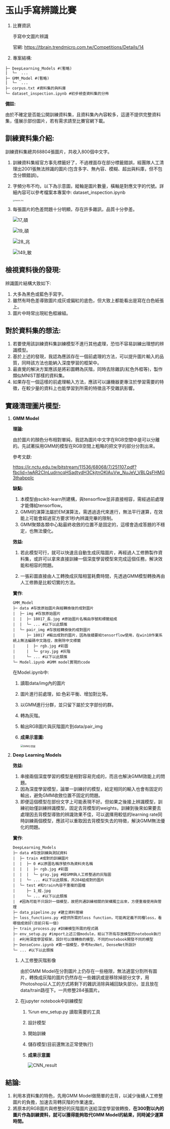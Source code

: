 # 玉山手寫辨識比賽

1. 比賽資訊

   手寫中文圖片辨識

   官網: https://tbrain.trendmicro.com.tw/Competitions/Details/14

2. 專案結構:

```
├─ DeepLearning_Models #(暫略)
|  └─  ...
├─ GMM_Model #(暫略)
|  └─  ...
├─ corpus.txt #資料集的與料庫
└─ dataset_inspection.ipynb #初步檢查資料集的分佈
```

**備註:**

由於不確定是否能公開訓練資料集，且資料集內內容較多，這邊不提供完整資料集，僅展示部份圖片，若有需求請至比賽官網下載。

## 訓練資料集介紹:
訓練資料集總共68804張圖片，共收入800個中文字。

1. 訓練資料集經官方事先標籤好了，不過裡面存在部分標籤錯誤，經團隊人工清理出2001張無法辨識的圖片(包含多字、無內容、模糊、超出與料庫，但不包含分類錯誤)。

2. 字頻分布不均，以下為示意圖，縱軸是圖片數量，橫軸是對應文字的代號。詳細內容可以參考檔案本專案中: dataset_inspection.ipynb

   <img src="https://github.com/you-ming-hu/Handwriting_Charactor_Image_Remove_Background/blob/master/readme_image/character_freq.png" alt="character_freq" style="zoom:30%;" />

3. 每張圖片的色差問題十分明顯，存在許多雜訊，品質十分參差。

   ![17_碩](https://github.com/you-ming-hu/Handwriting_Charactor_Image_Remove_Background/blob/master/readme_image/17_%E7%A2%A9.jpg)

   ![19_碩](https://github.com/you-ming-hu/Handwriting_Charactor_Image_Remove_Background/blob/master/readme_image/19_%E7%A2%A9.jpg)

   ![28_兆](https://github.com/you-ming-hu/Handwriting_Charactor_Image_Remove_Background/blob/master/readme_image/28_%E5%85%86.jpg)

   ![149_敏](https://github.com/you-ming-hu/Handwriting_Charactor_Image_Remove_Background/blob/master/readme_image/149_%E6%95%8F.jpg)

## 檢視資料後的發現:
辨識圖片結構大致如下:

1. 大多為黑色或藍色手寫字。
2. 雖然有時色差導致圖片成灰或偏紅的底色，但大致上都能看出是寫在白色紙張上。
3. 圖片中時常出現紅色框線組。

## 對於資料集的想法:
1. 若要使用該訓練資料集訓練模型不進行其他處理，恐怕不容易訓練出理想的辨識模型。
2. 基於上述的發現，我認為應該存在一個前處理的方法，可以提升圖片輸入的品質，同時該方法也能納入深度學習的框架中。
3. 最直覺的解決方案應該是將彩圖轉為灰階，同時去除雜訊(紅色外框等)，製作類似MNIST那樣的資料集。
4. 如果存在一個這樣的前處理輸入方法，應該可以讓機器更專注於學習需要的特徵，在較少量的資料上也能學習到所需的特徵且不受雜訊影響。

## 實踐清理圖片模型:

1. **GMM Model**

   **理論:**

   由於圖片的顏色分布相對單純，我認為圖片中文字在RGB空間中是可以分離的。先試著採用GMM的模型在RGB空間上粗略的把文字的部分分割出來。
   
   參考文獻:

   https://ir.nctu.edu.tw/bitstream/11536/68068/7/251107.pdf?fbclid=IwAR2CInLudrncqHSadtydH3CkjtnOKlAuVw_NuJeV_VBLQsFHMG3thabpplc

   **缺點:**

   1. 本模型由scikit-learn所建構，與tensorflow並非直接相容，需經過前處理才能傳給tensorflow。
   2. GMM的演算法屬於EM演算法，需透過迭代來進行，無法平行運算，在效能上可能會超過官方要求1秒內辨識完畢的限制。
   3. GMM聚類各類中心點最終收斂的位置不是固定的，這樣會造成答題的不穩定，也無法優化。

   **效益:**

   1. 若此模型可行，就可以快速且自動生成灰階圖片，再經過人工修飾製作資料集，或許可以拿來直接訓練一個深度學習模型來完成這個任務，解決效能和相容的問題。

   2. 一張彩圖直接由人工轉換成灰階相當耗費時間，先透過GMM模型轉換再由人工修飾是比較切實的方法。

   **實作**:

   ```
   GMM_Model
   ├─ data #存放原始圖片與經轉換後的成對圖片
   |  ├─ img #存放原始圖片
   |  |  ├─ 18017_長.jpg #原始圖片名稱由序號和標籤組成
   |  |  └─ ... #以下以此類推
   |  └─ pair_img #存放經轉換後的成對圖片
   |     ├─ 18017 #輸出成對的圖片，因為後續要給tensorflow使用，在win10作業系統上無法編碼中文路徑，故刪除中文標籤
   |     |  ├─ rgb.jpg #彩圖
   |     |  └─ gray.jpg #灰階
   |     └─ ... #以下以此類推
   └─ Model.ipynb #GMM model實現的code
   ```

   在Model.ipynb中:

   1. 讀取data/img內的圖片

   2. 圖片進行前處理，如:色彩平衡、增加對比等。

   3. 以GMM進行分群，並只留下屬於文字部份的群。

   4. 轉為灰階。

   5. 輸出RGB圖片與灰階圖片到data/pair_img

   6. **成果示意圖:**

      <img src="https://github.com/you-ming-hu/Handwriting_Charactor_Image_Remove_Background/blob/master/readme_image/GMM%E7%A4%BA%E6%84%8F%E5%9C%96.png" alt="GMM示意圖" style="zoom:50%;" />

2. **Deep Learning Models**

   **效益:**

   1. 串接兩個深度學習的模型是相對容易完成的，而且也解決GMM效能上的問題。
   2. 因為深度學習模型，論單一訓練好的模型，給定相同的輸入也會有固定的輸出，避免GMM收斂位置不固定的問題。
   3. 即便這個模型在部份文字上可能表現不好。但如果之後接上辨識模型，訓練初始僅訓練辨識模型，固定去背模型的weights，訓練到後來如果要去處理因去背模型導致的辨識效果不佳，可以選擇用較低的learning rate同時訓練兩個模型，應該可以重取因去背模型失去的特徵，解決GMM無法優化的問題。

   **實作**:

   ```
   DeepLearning_Models
   ├─ data #存放訓練與測試資料
   |  ├─ train #成對的訓練圖片
   |  |  ├─ 0 #以原圖名稱序號作為資料夾名稱
   |  |  |  ├─ rgb.jpg #彩圖
   |  |  |  └─ gray.jpg #經GMM與人工修整過的灰階圖
   |  |  └─ ... #以下以此類推，共284組成對的圖片
   |  └─ test #和train內容不重複的圖檔
   |     ├─ 1_經.jpg
   |     └─ ... #以下以此類推
   |  #因為可能不只設計一個模型，故把共通訓練相關的架構獨立出來，方便重複使用與管理
   ├─ data_pipeline.py #建立資料管線
   ├─ loss_functions.py #提供所需的loss function，可能再定義不同種loss，看哪個成效好(目前只有一個)
   ├─ train_process.py #訓練模型所需的程式碼
   ├─ env_setup.py #import上述三個module，給以下所有存放模型的notebook執行
   |  #利用深度學習框架，設計可以做轉換的模型，不同的notebook開發不同的模型
   ├─ DenseConv.ipynb #第一個模型，參考ResNet, DenseNet所設計
   └─ ... #以下以此類推
   ```
   1. 人工修整灰階影像

      由於GMM Model在分割圖片上仍存在一些極限，無法適當分割所有圖片，轉換成灰階的圖片仍然存在一些雜訊或是移除掉部分文字，用Photoshop以人工的方式將剩下的雜訊消除與補回缺失部分。並且放在data/train路徑下。一共修整284張圖片。

   2. 在jupyter notebook中訓練模型

      1. %run env_setup.py 讀取需要的工具

      2. 設計模型

      3. 開始訓練

      4. 儲存模型(目前還無法正常使執行)

      5. **成果示意圖**

         ![CNN_result](https://github.com/you-ming-hu/Handwriting_Charactor_Image_Remove_Background/blob/master/readme_image/CNN_result.png)

## 結論:

1. 利用本資料集的特色，先用GMM Model做簡單的去背，以減少後續人工修整圖片的負擔，加速去背轉灰階的作業速度。​
2. 將原本的RGB圖片與修整好的灰階圖片送給深度學習做轉換，**在300對以內的圖片作為訓練資料，就可以獲得能夠取代GMM Model的結果，同時減少運算時間。**

